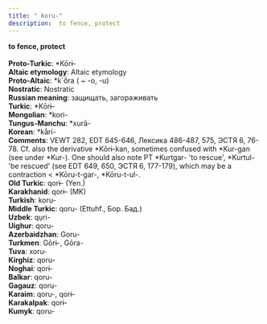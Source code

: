 ```yaml
---
title: " koru-"
description:  to fence, protect
---
```

<strong> to fence, protect</strong><br><br>
<strong>Proto-Turkic</strong>:  *Kōrɨ-<br>
<strong>Altaic etymology</strong>:  Altaic etymology<br>
<strong> Proto-Altaic</strong>:  *k`ṓra ( ~ -o, -u)<br>
<strong>Nostratic</strong>:  Nostratic<br>
<strong>Russian meaning</strong>:  защищать, загораживать<br>
<strong>Turkic</strong>:  *Kōrɨ-<br>
<strong>Mongolian</strong>:  *kori-<br>
<strong>Tungus-Manchu</strong>:  *xurā-<br>
<strong>Korean</strong>:  *kằrí-<br>
<strong>Comments</strong>:  VEWT 282, EDT 645-646, Лексика 486-487, 575, ЭСТЯ 6, 76-78. Cf. also the derivative *Kōrɨ-kan, sometimes confused with *Kur-gan (see under *Kur-). One should also note PT *Kurtgar- 'to rescue', *Kurtul- 'be rescued' (see EDT 649, 650, ЭСТЯ 6, 177-179), which may be a contraction < *Kōru-t-gar-, *Kōru-t-ul-.<br>
<strong>Old Turkic</strong>:  qorɨ- (Yen.)<br>
<strong>Karakhanid</strong>:  qorɨ- (MK)<br>
<strong>Turkish</strong>:  koru-<br>
<strong>Middle Turkic</strong>:  qoru- (Ettuhf., Бор. Бад.)<br>
<strong>Uzbek</strong>:  qụri-<br>
<strong>Uighur</strong>:  qoru-<br>
<strong>Azerbaidzhan</strong>:  Goru-<br>
<strong>Turkmen</strong>:  Gōrɨ-, Gōra-<br>
<strong>Tuva</strong>:  xoru-<br>
<strong>Kirghiz</strong>:  qoru-<br>
<strong>Noghai</strong>:  qorɨ-<br>
<strong>Balkar</strong>:  qoru-<br>
<strong>Gagauz</strong>:  qoru-<br>
<strong>Karaim</strong>:  qoru-, qorɨ-<br>
<strong>Karakalpak</strong>:  qorɨ-<br>
<strong>Kumyk</strong>:  qoru-<br>


